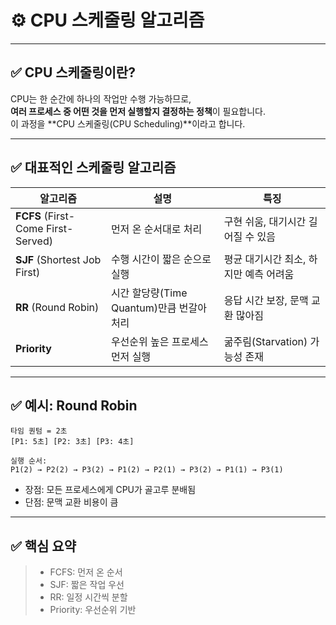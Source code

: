# ⚙️ CPU 스케줄링 알고리즘

---

## ✅ CPU 스케줄링이란?

CPU는 한 순간에 하나의 작업만 수행 가능하므로,  
**여러 프로세스 중 어떤 것을 먼저 실행할지 결정하는 정책**이 필요합니다.  
이 과정을 **CPU 스케줄링(CPU Scheduling)**이라고 합니다.

---

## ✅ 대표적인 스케줄링 알고리즘

| 알고리즘 | 설명 | 특징 |
|----------|------|------|
| **FCFS** (First-Come First-Served) | 먼저 온 순서대로 처리 | 구현 쉬움, 대기시간 길어질 수 있음 |
| **SJF** (Shortest Job First) | 수행 시간이 짧은 순으로 실행 | 평균 대기시간 최소, 하지만 예측 어려움 |
| **RR** (Round Robin) | 시간 할당량(Time Quantum)만큼 번갈아 처리 | 응답 시간 보장, 문맥 교환 많아짐 |
| **Priority** | 우선순위 높은 프로세스 먼저 실행 | 굶주림(Starvation) 가능성 존재 |

---

## ✅ 예시: Round Robin

```text
타임 퀀텀 = 2초
[P1: 5초] [P2: 3초] [P3: 4초]

실행 순서:  
P1(2) → P2(2) → P3(2) → P1(2) → P2(1) → P3(2) → P1(1) → P3(1)
```

- 장점: 모든 프로세스에게 CPU가 골고루 분배됨
- 단점: 문맥 교환 비용이 큼

---

## ✅ 핵심 요약

> - FCFS: 먼저 온 순서  
> - SJF: 짧은 작업 우선  
> - RR: 일정 시간씩 분할  
> - Priority: 우선순위 기반